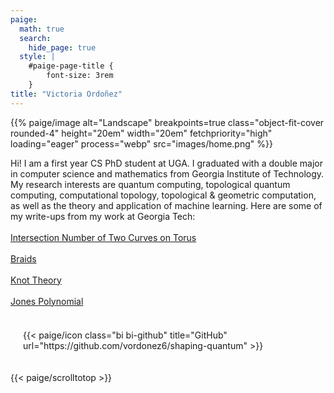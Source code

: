 ```yaml
---
paige:
  math: true
  search:
    hide_page: true
  style: |
    #paige-page-title {
        font-size: 3rem
    }
title: "Victoria Ordoñez"
---
```

<div class="centered_image">
{{% paige/image alt="Landscape" breakpoints=true class="object-fit-cover rounded-4" height="20em" width="20em" fetchpriority="high"  loading="eager" process="webp" src="images/home.png" %}}
</div>
</div>


<div class="container-fluid" >
    <div class="justify-content-center row" >
        <div class="col col-auto col-lg-7 px-0" >
          <p class="lead text-center" >
          <div class="rounded-fluid-container">
            Hi! I am a first year CS PhD student at UGA. I graduated with a double major in computer science and mathematics from Georgia Institute of Technology. My research interests are quantum computing, topological quantum computing, computational topology, topological & geometric computation, as well as the theory and application of machine learning. 
            Here are some of my write-ups from my work at Georgia Tech:
            <br></br>
            <a href="/shaping-quantum/torus/">
              Intersection Number of Two Curves on Torus 
            </a>
            <br></br>
            <a href="/shaping-quantum/braids/">
              Braids 
            </a>
            <br></br>
            <a href="/shaping-quantum/knots/">
              Knot Theory 
            </a>
            <br></br>
            <a href="/shaping-quantum/jones-polynomial/">
              Jones Polynomial
            </a>
            <br></br>   
          </div>
        </div>
    </div>
</div>
 

<div class="column-gap-3 d-flex display-6 justify-content-center mb-3" style="padding: 20px">
    {{< paige/icon class="bi bi-github" title="GitHub" url="https://github.com/vordonez6/shaping-quantum" >}}
</div>

{{< paige/scrolltotop >}}
